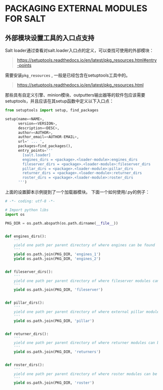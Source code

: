 # PACKAGING EXTERNAL MODULES FOR SALT
## 外部模块设置工具的入口点支持
Salt loader通过查看对salt.loader入口点的定义，可以查找可使用的外部模块：

> https://setuptools.readthedocs.io/en/latest/pkg_resources.html#entry-points

需要安装`pkg_resources` , 一般是已经包含在setuptools工具中的。

> https://setuptools.readthedocs.io/en/latest/pkg_resources.html

那些具有自定义引擎、minion模块、outputters输出器等的软件包应该需要setuptools，并且应该在其setup函数中定义以下入口点：
```python
from setuptools import setup, find_packages

setup(name=<NAME>,
      version=<VERSION>,
      description=<DESC>,
      author=<AUTHOR>,
      author_email=<AUTHOR-EMAIL>,
      url=' ... ',
      packages=find_packages(),
      entry_points='''
        [salt.loader]
        engines_dirs = <package>.<loader-module>:engines_dirs
        fileserver_dirs = <package>.<loader-module>:fileserver_dirs
        pillar_dirs = <package>.<loader-module>:pillar_dirs
        returner_dirs = <package>.<loader-module>:returner_dirs
        roster_dirs = <package>.<loader-module>:roster_dirs
      ''')
```
上面的设置脚本示例提到了一个加载器模块。 下面一个如何使用<package>/<loader-module>.py的例子：
```python
# -*- coding: utf-8 -*-

# Import python libs
import os

PKG_DIR = os.path.abspath(os.path.dirname(__file__))


def engines_dirs():
    '''
    yield one path per parent directory of where engines can be found
    '''
    yield os.path.join(PKG_DIR, 'engines_1')
    yield os.path.join(PKG_DIR, 'engines_2')


def fileserver_dirs():
    '''
    yield one path per parent directory of where fileserver modules can be found
    '''
    yield os.path.join(PKG_DIR, 'fileserver')


def pillar_dirs():
    '''
    yield one path per parent directory of where external pillar modules can be found
    '''
    yield os.path.join(PKG_DIR, 'pillar')


def returner_dirs():
    '''
    yield one path per parent directory of where returner modules can be found
    '''
    yield os.path.join(PKG_DIR, 'returners')


def roster_dirs():
    '''
    yield one path per parent directory of where roster modules can be found
    '''
    yield os.path.join(PKG_DIR, 'roster')
```
